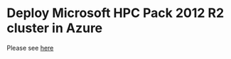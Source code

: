 # Deploy Microsoft HPC Pack 2012 R2 cluster in Azure

Please see [here](https://docs.microsoft.com/en-us/azure/virtual-machines/windows/hpcpack-cluster-options/)